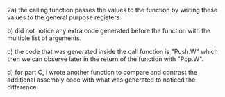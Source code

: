 2a)
the calling function passes the values to the function by writing these values
to the general purpose registers

b)
did not notice any extra code generated before the function with the multiple
list of arguments.

c)
the code that was generated inside the call function is "Push.W" which then 
we can observe later in the return of the function with "Pop.W". 

d)
for part C, i wrote another function to compare and contrast the additional
assembly code with what was generated to noticed the difference.


